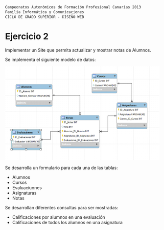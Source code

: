 ```
Campeonatos Autonómicos de Formación Profesional Canarias 2013
Familia Informática y Comunicaciones
CICLO DE GRADO SUPERIOR - DISEÑO WEB
```

# Ejercicio 2

Implementar un Site que permita actualizar y mostrar notas de Alumnos.

Se implementa el siguiente modelo de datos:


![ER](files/ER2.png "ER BBDD")

Se desarrolla un formulario para cada una de las tablas:
* Alumnos
* Cursos
* Evaluaciuones
* Asignaturas
* Notas

Se desarrollan diferentes consultas para ser mostradas:
* Calificaciones por alumnos en una evaluación
* Calificaciones de todos los alumnos en una asignatura
